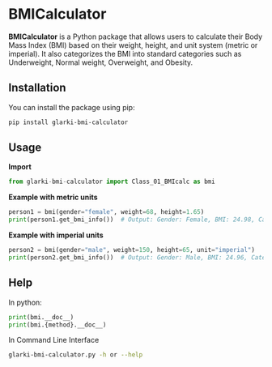 # BMICalculator
**BMICalculator** is a Python package that allows users to calculate their Body Mass Index (BMI) based on their weight, height, and unit system (metric or imperial). It also categorizes the BMI into standard categories such as Underweight, Normal weight, Overweight, and Obesity.

## Installation
You can install the package using pip:
```bash
pip install glarki-bmi-calculator
```

## Usage
**Import**
``` python
from glarki-bmi-calculator import Class_01_BMIcalc as bmi
```

**Example with metric units**
```Python
person1 = bmi(gender="female", weight=68, height=1.65)
print(person1.get_bmi_info())  # Output: Gender: Female, BMI: 24.98, Category: Normal weight
```
**Example with imperial units**
``` Python
person2 = bmi(gender="male", weight=150, height=65, unit="imperial")
print(person2.get_bmi_info())  # Output: Gender: Male, BMI: 24.96, Category: Normal weight
```

## Help
In python:
```Python
print(bmi.__doc__)
print(bmi.{method}.__doc__)
```
In Command Line Interface
```Bash
glarki-bmi-calculator.py -h or --help
```

<!-- <p> Some text that explains stuff </p>  -->
